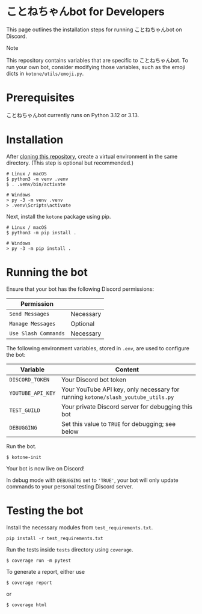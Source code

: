 # ことねちゃんbot for Developers

This page outlines the installation steps for running ことねちゃんbot on Discord.

> [!Note]
> This repository contains variables that are specific to ことねちゃんbot. To run your own bot, consider modifying those variables, such as the emoji dicts in `kotone/utils/emoji.py`.

# Prerequisites

ことねちゃんbot currently runs on Python 3.12 or 3.13.

# Installation

After [cloning this repository](https://docs.github.com/en/repositories/creating-and-managing-repositories/cloning-a-repository), create a virtual environment in the same directory. (This step is optional but recommended.)

```
# Linux / macOS
$ python3 -m venv .venv
$ . .venv/bin/activate

# Windows
> py -3 -m venv .venv
> .venv\Scripts\activate
```

Next, install the `kotone` package using pip.

```
# Linux / macOS
$ python3 -m pip install .

# Windows
> py -3 -m pip install .
```

# Running the bot

Ensure that your bot has the following Discord permissions:

|Permission          |         |
|--------------------|---------|
|`Send Messages`     |Necessary|
|`Manage Messages`   |Optional |
|`Use Slash Commands`|Necessary|

The following environment variables, stored in `.env`, are used to configure the bot:

|Variable         |Content                                                                         |
|-----------------|--------------------------------------------------------------------------------|
|`DISCORD_TOKEN`  |Your Discord bot token                                                          |
|`YOUTUBE_API_KEY`|Your YouTube API key, only necessary for running `kotone/slash_youtube_utils.py`|
|`TEST_GUILD`     |Your private Discord server for debugging this bot                              |
|`DEBUGGING`      |Set this value to `TRUE` for debugging; see below                               |

Run the bot.

```
$ kotone-init
```

Your bot is now live on Discord!

In debug mode with `DEBUGGING` set to `'TRUE'`, your bot will only update commands to your personal testing Discord server.

# Testing the bot

Install the necessary modules from `test_requirements.txt`.

```
pip install -r test_requirements.txt
```

Run the tests inside `tests` directory using `coverage`.

```
$ coverage run -m pytest
```

To generate a report, either use

```
$ coverage report
```

or

```
$ coverage html
```